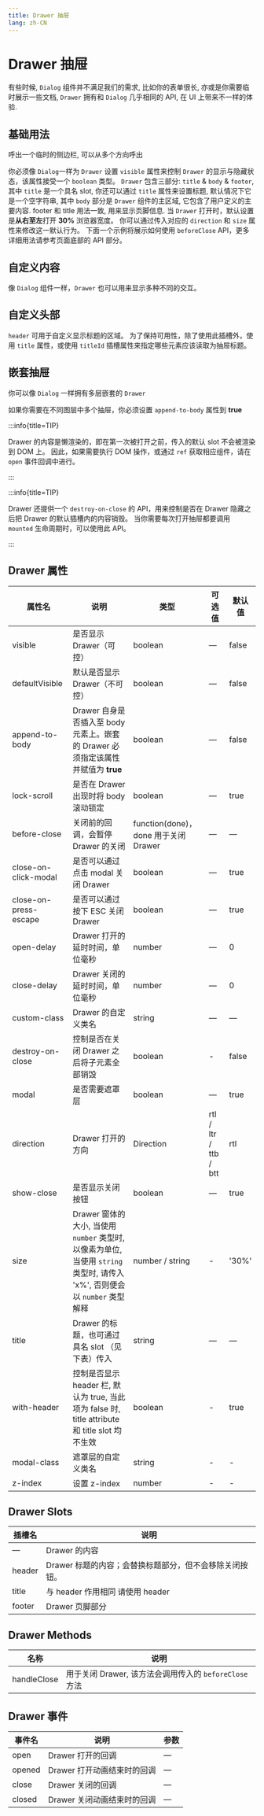 ```yaml
---
title: Drawer 抽屉
lang: zh-CN
---
```


# Drawer 抽屉

有些时候, `Dialog` 组件并不满足我们的需求, 比如你的表单很长, 亦或是你需要临时展示一些文档, `Drawer` 拥有和 `Dialog` 几乎相同的 API, 在 UI 上带来不一样的体验.

## 基础用法

呼出一个临时的侧边栏, 可以从多个方向呼出

你必须像 `Dialog`一样为 `Drawer` 设置 `visible` 属性来控制 `Drawer` 的显示与隐藏状态，该属性接受一个 `boolean` 类型。 `Drawer` 包含三部分: `title` & `body` & `footer`, 其中 `title` 是一个具名 slot, 你还可以通过 `title` 属性来设置标题, 默认情况下它是一个空字符串, 其中 `body` 部分是 `Drawer` 组件的主区域, 它包含了用户定义的主要内容. footer 和 title 用法一致, 用来显示页脚信息. 当 `Drawer` 打开时，默认设置是**从右至左**打开 **30%** 浏览器宽度。 你可以通过传入对应的 `direction` 和 `size` 属性来修改这一默认行为。 下面一个示例将展示如何使用 `beforeClose` API，更多详细用法请参考页面底部的 API 部分。

<code src="./basic-usage.tsx"></code>

<!-- ## 不添加 Title

当你不需要标题的时候，你可以将它移除。

通过设置 `withHeader` 属性为 **false** 来控制是否显示标题。 如果你的应用需要具备可访问性，请务必设置好 `title`。

<code src="./no-title.tsx"></code> -->

## 自定义内容

像 `Dialog` 组件一样，`Drawer` 也可以用来显示多种不同的交互。

<!-- <code src="./customization-content.tsx"></code> -->

## 自定义头部

`header` 可用于自定义显示标题的区域。 为了保持可用性，除了使用此插槽外，使用 `title` 属性，或使用 `titleId` 插槽属性来指定哪些元素应该读取为抽屉标题。

<!-- <code src="./customization-header.tsx"></code> -->

## 嵌套抽屉

你可以像 `Dialog` 一样拥有多层嵌套的 `Drawer`

如果你需要在不同图层中多个抽屉，你必须设置 `append-to-body` 属性到 **true**

<!-- <code src="./nested-drawer.tsx"></code> -->

:::info{title=TIP}

Drawer 的内容是懒渲染的，即在第一次被打开之前，传入的默认 slot 不会被渲染到 DOM 上。 因此，如果需要执行 DOM 操作，或通过 `ref` 获取相应组件，请在 `open` 事件回调中进行。

:::

:::info{title=TIP}

Drawer 还提供一个 `destroy-on-close` 的 API，用来控制是否在 Drawer 隐藏之后把 Drawer 的默认插槽内的内容销毁。 当你需要每次打开抽屉都要调用 `mounted` 生命周期时，可以使用此 API。

:::

## Drawer 属性

| 属性名                | 说明                                                                                                                       | 类型                                 | 可选值                | 默认值 |
| --------------------- | -------------------------------------------------------------------------------------------------------------------------- | ------------------------------------ | --------------------- | ------ |
| visible               | 是否显示 Drawer（可控）                                                                                                    | boolean                              | —                     | false  |
| defaultVisible        | 默认是否显示 Drawer（不可控）                                                                                              | boolean                              | —                     | false  |
| append-to-body        | Drawer 自身是否插入至 body 元素上。嵌套的 Drawer 必须指定该属性并赋值为 **true**                                           | boolean                              | —                     | false  |
| lock-scroll           | 是否在 Drawer 出现时将 body 滚动锁定                                                                                       | boolean                              | —                     | true   |
| before-close          | 关闭前的回调，会暂停 Drawer 的关闭                                                                                         | function(done)，done 用于关闭 Drawer | —                     | —      |
| close-on-click-modal  | 是否可以通过点击 modal 关闭 Drawer                                                                                         | boolean                              | —                     | true   |
| close-on-press-escape | 是否可以通过按下 ESC 关闭 Drawer                                                                                           | boolean                              | —                     | true   |
| open-delay            | Drawer 打开的延时时间，单位毫秒                                                                                            | number                               | —                     | 0      |
| close-delay           | Drawer 关闭的延时时间，单位毫秒                                                                                            | number                               | —                     | 0      |
| custom-class          | Drawer 的自定义类名                                                                                                        | string                               | —                     | —      |
| destroy-on-close      | 控制是否在关闭 Drawer 之后将子元素全部销毁                                                                                 | boolean                              | -                     | false  |
| modal                 | 是否需要遮罩层                                                                                                             | boolean                              | —                     | true   |
| direction             | Drawer 打开的方向                                                                                                          | Direction                            | rtl / ltr / ttb / btt | rtl    |
| show-close            | 是否显示关闭按钮                                                                                                           | boolean                              | —                     | true   |
| size                  | Drawer 窗体的大小, 当使用 `number` 类型时, 以像素为单位, 当使用 `string` 类型时, 请传入 'x%', 否则便会以 `number` 类型解释 | number / string                      | -                     | '30%'  |
| title                 | Drawer 的标题，也可通过具名 slot （见下表）传入                                                                            | string                               | —                     | —      |
| with-header           | 控制是否显示 header 栏, 默认为 true, 当此项为 false 时, title attribute 和 title slot 均不生效                             | boolean                              | -                     | true   |
| modal-class           | 遮罩层的自定义类名                                                                                                         | string                               | -                     | -      |
| z-index               | 设置 z-index                                                                                                               | number                               | -                     | -      |

## Drawer Slots

| 插槽名 | 说明                                                    |
| ------ | ------------------------------------------------------- |
| —      | Drawer 的内容                                           |
| header | Drawer 标题的内容；会替换标题部分，但不会移除关闭按钮。 |
| title  | 与 header 作用相同 请使用 header                        |
| footer | Drawer 页脚部分                                         |

## Drawer Methods

| 名称        | 说明                                                   |
| ----------- | ------------------------------------------------------ |
| handleClose | 用于关闭 Drawer, 该方法会调用传入的 `beforeClose` 方法 |

## Drawer 事件

| 事件名 | 说明                        | 参数 |
| ------ | --------------------------- | ---- |
| open   | Drawer 打开的回调           | —    |
| opened | Drawer 打开动画结束时的回调 | —    |
| close  | Drawer 关闭的回调           | —    |
| closed | Drawer 关闭动画结束时的回调 | —    |
